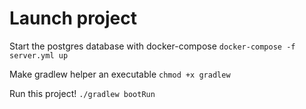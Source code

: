 # Launch project
Start the postgres database with docker-compose
`docker-compose -f server.yml up`

Make gradlew helper an executable
`chmod +x gradlew`

Run this project!
`./gradlew bootRun`
